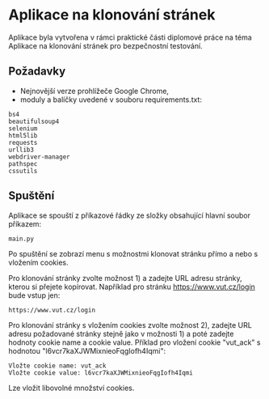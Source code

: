 # Aplikace na klonování stránek

Aplikace byla vytvořena v rámci praktické části diplomové práce na téma Aplikace na klonování stránek pro bezpečnostní testování. 

## Požadavky

* Nejnovější verze prohlížeče Google Chrome,
* moduly a balíčky uvedené v souboru requirements.txt:

```
bs4
beautifulsoup4
selenium
html5lib
requests
urllib3
webdriver-manager
pathspec
cssutils
```

## Spuštění

Aplikace se spouští z příkazové řádky ze složky obsahující hlavní soubor příkazem:

```
main.py
```

Po spuštění se zobrazí menu s možnostmi klonovat stránku přímo a nebo s vložením cookies.

Pro klonování stránky zvolte možnost 1) a zadejte URL adresu stránky, kterou si přejete kopírovat. 
Například pro stránku https://www.vut.cz/login bude vstup jen:

```
https://www.vut.cz/login
```

Pro klonování stránky s vložením cookies zvolte možnost 2), zadejte URL adresu požadované stránky stejně jako v možnosti 1) a poté zadejte hodnoty cookie name a cookie value.
Příklad pro vložení cookie "vut_ack" s hodnotou "l6vcr7kaXJWMixnieoFqgIofh4Iqmi":

```
Vložte cookie name: vut_ack
Vložte cookie value: l6vcr7kaXJWMixnieoFqgIofh4Iqmi
```

Lze vložit libovolné množství cookies.


